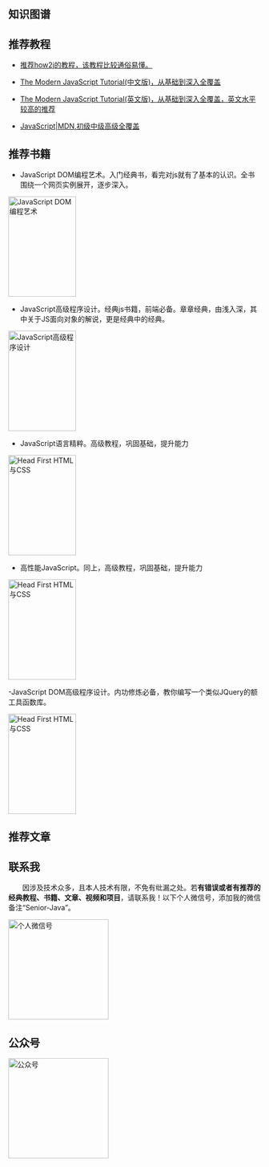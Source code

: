 ## 知识图谱

## 推荐教程

- [推荐how2j的教程，该教程比较通俗易懂。](http://how2j.cn/k/javascript/javascript-javascript-tutorial/519.html)

- [The Modern JavaScript Tutorial(中文版)，从基础到深入全覆盖](https://zh.javascript.info/)

- [The Modern JavaScript Tutorial(英文版)，从基础到深入全覆盖，英文水平较高的推荐](https://javascript.info/)

- [JavaScript|MDN,初级中级高级全覆盖](https://developer.mozilla.org/zh-CN/docs/Web/JavaScript)

## 推荐书籍

- JavaScript DOM编程艺术。入门经典书，看完对js就有了基本的认识。全书围绕一个网页实例展开，逐步深入。

<img src="http://coderzcr.gitee.io/sensor-java-picture/pictures/s4677623.jpg" alt="JavaScript DOM编程艺术"  width="135" height="200">

- JavaScript高级程序设计。经典js书籍，前端必备。章章经典，由浅入深，其中关于JS面向对象的解说，更是经典中的经典。

<img src="http://coderzcr.gitee.io/sensor-java-picture/pictures/s8958650.jpg" alt="JavaScript高级程序设计"  width="135" height="200">

- JavaScript语言精粹。高级教程，巩固基础，提升能力

<img src="http://coderzcr.gitee.io/sensor-java-picture/pictures/s3651235.jpg" alt="Head First HTML与CSS"  width="135" height="200">

- 高性能JavaScript。同上，高级教程，巩固基础，提升能力

<img src="http://coderzcr.gitee.io/sensor-java-picture/pictures/s4538004.jpg" alt="Head First HTML与CSS"  width="135" height="200">

-JavaScript DOM高级程序设计。内功修炼必备，教你编写一个类似JQuery的额工具函数库。

<img src="http://coderzcr.gitee.io/sensor-java-picture/pictures/s3103215.jpg" alt="Head First HTML与CSS"  width="135" height="200">


## 推荐文章

## 联系我

　　因涉及技术众多，且本人技术有限，不免有纰漏之处。若**有错误或者有推荐的经典教程、书籍、文章、视频和项目**，请联系我！以下个人微信号，添加我的微信备注“Senior-Java”。

<img src="http://coderzcr.gitee.io/sensor-java-picture/pictures/mmqrcode1564277983207.png" width="200" alt="个人微信号" />


## 公众号

<img src="http://coderzcr.gitee.io/sensor-java-picture/pictures/稿定设计导出-20190728-180717.png" height="200" alt="公众号" />